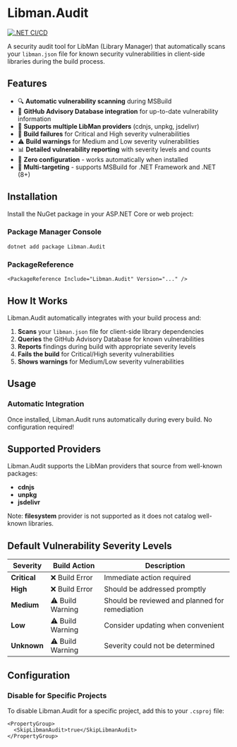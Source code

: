 # Libman.Audit

[![.NET CI/CD](https://github.com/jimmylewis/libman.audit/actions/workflows/ci.yml/badge.svg?branch=main)](https://github.com/yourusername/libman-audit/actions/workflows/ci.yml)
<!--
[![NuGet Version](https://img.shields.io/nuget/v/Libman.Audit.svg)](https://www.nuget.org/packages/Libman.Audit/)
[![NuGet Downloads](https://img.shields.io/nuget/dt/Libman.Audit.svg)](https://www.nuget.org/packages/Libman.Audit/)
-->

A security audit tool for LibMan (Library Manager) that automatically scans your `libman.json` file for known security vulnerabilities in client-side libraries during the build process.

## Features

- 🔍 **Automatic vulnerability scanning** during MSBuild
- 🚨 **GitHub Advisory Database integration** for up-to-date vulnerability information
- 🎯 **Supports multiple LibMan providers** (cdnjs, unpkg, jsdelivr)
- 🛑 **Build failures** for Critical and High severity vulnerabilities
- ⚠️ **Build warnings** for Medium and Low severity vulnerabilities
- 📊 **Detailed vulnerability reporting** with severity levels and counts
- 🔧 **Zero configuration** - works automatically when installed
- 🎨 **Multi-targeting** - supports MSBuild for .NET Framework and .NET (8+)

## Installation

Install the NuGet package in your ASP.NET Core or web project:

### Package Manager Console
```
dotnet add package Libman.Audit
```

### PackageReference
```
<PackageReference Include="Libman.Audit" Version="..." />
```


## How It Works

Libman.Audit automatically integrates with your build process and:

1. **Scans** your `libman.json` file for client-side library dependencies
2. **Queries** the GitHub Advisory Database for known vulnerabilities
3. **Reports** findings during build with appropriate severity levels
4. **Fails the build** for Critical/High severity vulnerabilities
5. **Shows warnings** for Medium/Low severity vulnerabilities

## Usage

### Automatic Integration

Once installed, Libman.Audit runs automatically during every build. No configuration required!


## Supported Providers

Libman.Audit supports the LibMan providers that source from well-known packages:

- **cdnjs** 
- **unpkg** 
- **jsdelivr** 

Note: **filesystem** provider is not supported as it does not catalog well-known libraries.

## Default Vulnerability Severity Levels

| Severity		| Build Action		| Description |
|----------		|-------------		|-------------|
| **Critical**	| ❌ Build Error	| Immediate action required |
| **High**		| ❌ Build Error	| Should be addressed promptly |
| **Medium**	| ⚠️ Build Warning	| Should be reviewed and planned for remediation |
| **Low**		| ⚠️ Build Warning	| Consider updating when convenient |
| **Unknown**	| ⚠️ Build Warning	| Severity could not be determined |

## Configuration

### Disable for Specific Projects

To disable Libman.Audit for a specific project, add this to your `.csproj` file:
```
<PropertyGroup>
  <SkipLibmanAudit>true</SkipLibmanAudit>
</PropertyGroup>
```

<!--
### Custom libman.json Location

By default, Libman.Audit looks for `libman.json` in your project root. To specify a different location:
```
<PropertyGroup>
  <LibmanJsonPath>path/to/your/libman.json</LibmanJsonPath>
</PropertyGroup>
```
-->
